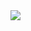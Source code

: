 
<img align="center"  src="https://i.imgur.com/3ZQGxXa.jpg">

<h1 style#### Looking at Freelancing from a different perspective...


